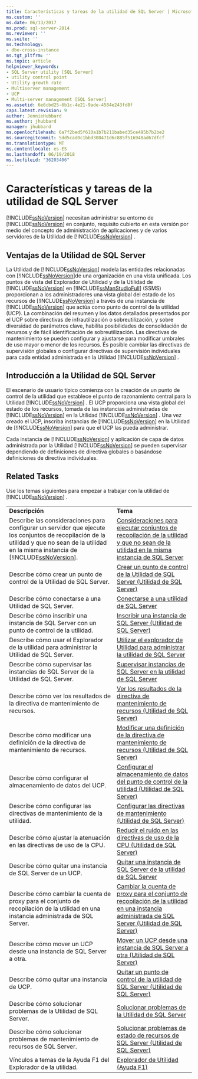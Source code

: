 ```yaml
---
title: Características y tareas de la utilidad de SQL Server | Microsoft Docs
ms.custom: ''
ms.date: 06/13/2017
ms.prod: sql-server-2014
ms.reviewer: ''
ms.suite: ''
ms.technology:
- dbe-cross-instance
ms.tgt_pltfrm: ''
ms.topic: article
helpviewer_keywords:
- SQL Server utility [SQL Server]
- utility control point
- Utility growth rate
- Multiserver management
- UCP
- Multi-server management [SQL Server]
ms.assetid: 6e6cbd25-6b1c-4e21-9ade-4584e243fd8f
caps.latest.revision: 9
author: JennieHubbard
ms.author: jhubbard
manager: jhubbard
ms.openlocfilehash: 6a7f2bed5f610a1b7b211babed35ce495b7b2be2
ms.sourcegitcommit: 5dd5cad0c1bbd308471d6c885f516948ad67dfcf
ms.translationtype: MT
ms.contentlocale: es-ES
ms.lasthandoff: 06/19/2018
ms.locfileid: "36203406"
---
```

# <a name="sql-server-utility-features-and-tasks"></a>Características y tareas de la utilidad de SQL Server
  [!INCLUDE[ssNoVersion](../../includes/ssnoversion-md.md)] necesitan administrar su entorno de [!INCLUDE[ssNoVersion](../../includes/ssnoversion-md.md)] en conjunto, requisito cubierto en esta versión por medio del concepto de administración de aplicaciones y de varios servidores de la Utilidad de [!INCLUDE[ssNoVersion](../../includes/ssnoversion-md.md)] .  
  
## <a name="benefits-of-the-sql-server-utility"></a>Ventajas de la Utilidad de SQL Server  
 La Utilidad de [!INCLUDE[ssNoVersion](../../includes/ssnoversion-md.md)] modela las entidades relacionadas con [!INCLUDE[ssNoVersion](../../includes/ssnoversion-md.md)]de una organización en una vista unificada. Los puntos de vista del Explorador de Utilidad y de la Utilidad de [!INCLUDE[ssNoVersion](../../includes/ssnoversion-md.md)] en [!INCLUDE[ssManStudioFull](../../includes/ssmanstudiofull-md.md)] (SSMS) proporcionan a los administradores una vista global del estado de los recursos de [!INCLUDE[ssNoVersion](../../includes/ssnoversion-md.md)] a través de una instancia de [!INCLUDE[ssNoVersion](../../includes/ssnoversion-md.md)] que actúa como punto de control de la utilidad (UCP). La combinación del resumen y los datos detallados presentados por el UCP sobre directivas de infrautilización o sobreutilización, y sobre diversidad de parámetros clave, habilita posibilidades de consolidación de recursos y de fácil identificación de sobreutilización. Las directivas de mantenimiento se pueden configurar y ajustarse para modificar umbrales de uso mayor o menor de los recursos. Es posible cambiar las directivas de supervisión globales o configurar directivas de supervisión individuales para cada entidad administrada en la Utilidad [!INCLUDE[ssNoVersion](../../includes/ssnoversion-md.md)] .  
  
##  <a name="typical_scenarios"></a> Introducción a la Utilidad de SQL Server  
 El escenario de usuario típico comienza con la creación de un punto de control de la utilidad  que establece el punto de razonamiento central para la Utilidad [!INCLUDE[ssNoVersion](../../includes/ssnoversion-md.md)] . El UCP proporciona una vista global del estado de los recursos, tomada de las instancias administradas de [!INCLUDE[ssNoVersion](../../includes/ssnoversion-md.md)] en la Utilidad [!INCLUDE[ssNoVersion](../../includes/ssnoversion-md.md)] . Una vez creado el UCP, inscriba instancias de [!INCLUDE[ssNoVersion](../../includes/ssnoversion-md.md)] en la Utilidad de [!INCLUDE[ssNoVersion](../../includes/ssnoversion-md.md)] para que el UCP las pueda administrar.  
  
 Cada instancia de [!INCLUDE[ssNoVersion](../../includes/ssnoversion-md.md)] y aplicación de capa de datos administrada por la Utilidad [!INCLUDE[ssNoVersion](../../includes/ssnoversion-md.md)] se pueden supervisar dependiendo de definiciones de directiva globales o basándose definiciones de directiva individuales.  
  
## <a name="related-tasks"></a>Related Tasks  
 Use los temas siguientes para empezar a trabajar con la utilidad de [!INCLUDE[ssNoVersion](../../includes/ssnoversion-md.md)] .  
  
|||  
|-|-|  
|**Descripción**|**Tema**|  
|Describe las consideraciones para configurar un servidor que ejecute los conjuntos de recopilación de la utilidad y que no sean de la utilidad en la misma instancia de [!INCLUDE[ssNoVersion](../../includes/ssnoversion-md.md)].|[Consideraciones para ejecutar conjuntos de recopilación de la utilidad y que no sean de la utilidad en la misma instancia de SQL Server](run-utility-and-non-utility-collection-sets-on-same-sql-instance.md)|  
|Describe cómo crear un punto de control de la Utilidad de SQL Server.|[Crear un punto de control de la Utilidad de SQL Server &#40;Utilidad de SQL Server&#41;](create-a-sql-server-utility-control-point-sql-server-utility.md)|  
|Describe cómo conectarse a una Utilidad de SQL Server.|[Conectarse a una utilidad de SQL Server](connect-to-a-sql-server-utility.md)|  
|Describe cómo inscribir una instancia de SQL Server con un punto de control de la utilidad.|[Inscribir una instancia de SQL Server &#40;Utilidad de SQL Server&#41;](enroll-an-instance-of-sql-server-sql-server-utility.md)|  
|Describe cómo usar el Explorador de la utilidad para administrar la Utilidad de SQL Server.|[Utilizar el explorador de Utilidad para administrar la utilidad de SQL Server](use-utility-explorer-to-manage-the-sql-server-utility.md)|  
|Describe cómo supervisar las instancias de SQL Server de la Utilidad de SQL Server.|[Supervisar instancias de SQL Server en la utilidad de SQL Server](monitor-instances-of-sql-server-in-the-sql-server-utility.md)|  
|Describe cómo ver los resultados de la directiva de mantenimiento de recursos.|[Ver los resultados de la directiva de mantenimiento de recursos &#40;Utilidad de SQL Server&#41;](view-resource-health-policy-results-sql-server-utility.md)|  
|Describe cómo modificar una definición de la directiva de mantenimiento de recursos.|[Modificar una definición de la directiva de mantenimiento de recursos &#40;Utilidad de SQL Server&#41;](modify-a-resource-health-policy-definition-sql-server-utility.md)|  
|Describe cómo configurar el almacenamiento de datos del UCP.|[Configurar el almacenamiento de datos del punto de control de la utilidad &#40;Utilidad de SQL Server&#41;](configure-your-utility-control-point-data-warehouse-sql-server-utility.md)|  
|Describe cómo configurar las directivas de mantenimiento de la utilidad.|[Configurar las directivas de mantenimiento &#40;Utilidad de SQL Server&#41;](configure-health-policies-sql-server-utility.md)|  
|Describe cómo ajustar la atenuación en las directivas de uso de la CPU.|[Reducir el ruido en las directivas de uso de la CPU &#40;Utilidad de SQL Server&#41;](reduce-noise-in-cpu-utilization-policies-sql-server-utility.md)|  
|Describe cómo quitar una instancia de SQL Server de un UCP.|[Quitar una instancia de SQL Server de la utilidad de SQL Server](remove-an-instance-of-sql-server-from-the-sql-server-utility.md)|  
|Describe cómo cambiar la cuenta de proxy para el conjunto de recopilación de la utilidad en una instancia administrada de SQL Server.|[Cambiar la cuenta de proxy para el conjunto de recopilación de la utilidad en una instancia administrada de SQL Server &#40;Utilidad de SQL Server&#41;](change-proxy-account-for-utility-collection-on-managed-sql-server.md)|  
|Describe cómo mover un UCP desde una instancia de SQL Server a otra.|[Mover un UCP desde una instancia de SQL Server a otra &#40;Utilidad de SQL Server&#41;](move-a-ucp-from-one-instance-of-sql-server-to-another-sql-server-utility.md)|  
|Describe cómo quitar una instancia de UCP.|[Quitar un punto de control de la utilidad de SQL Server &#40;Utilidad de SQL Server&#41;](remove-a-utility-control-point-sql-server-utility.md)|  
|Describe cómo solucionar problemas de la Utilidad de SQL Server.|[Solucionar problemas de la Utilidad de SQL Server](../../database-engine/troubleshoot-the-sql-server-utility.md)|  
|Describe cómo solucionar problemas de mantenimiento de recursos de SQL Server.|[Solucionar problemas de estado de recursos de SQL Server &#40;Utilidad de SQL Server&#41;](troubleshoot-sql-server-resource-health-sql-server-utility.md)|  
|Vínculos a temas de la Ayuda F1 del Explorador de la utilidad.|[Explorador de Utilidad (Ayuda F1)](utility-explorer-f1-help.md)|  
  
  